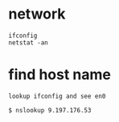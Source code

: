 # network
```
ifconfig
netstat -an
```


# find host name
```
lookup ifconfig and see en0

$ nslookup 9.197.176.53
```
